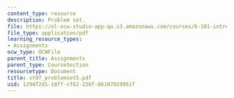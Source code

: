 ```yaml
---
content_type: resource
description: Problem set.
file: https://ol-ocw-studio-app-qa.s3.amazonaws.com/courses/6-101-introductory-analog-electronics-laboratory-spring-2007/129df2d118ffcf62156f66107019951f_st07_problemset5.pdf
file_type: application/pdf
learning_resource_types:
- Assignments
ocw_type: OCWFile
parent_title: Assignments
parent_type: CourseSection
resourcetype: Document
title: st07_problemset5.pdf
uid: 129df2d1-18ff-cf62-156f-66107019951f
---
```

